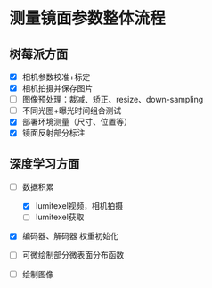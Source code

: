 # 测量镜面参数整体流程

## 树莓派方面

* [x] 相机参数校准+标定
* [x] 相机拍摄并保存图片
* [ ] 图像预处理：裁减、矫正、resize、down-sampling
* [ ] 不同光圈+曝光时间组合测试
* [x] 部署环境测量（尺寸、位置等）
* [x] 镜面反射部分标注

## 深度学习方面

- [ ] 数据积累
  - [x] lumitexel视频，相机拍摄
  - [ ] lumitexel获取

- [x] 编码器、解码器 权重初始化
- [ ] 可微绘制部分微表面分布函数
- [ ] 绘制图像





 